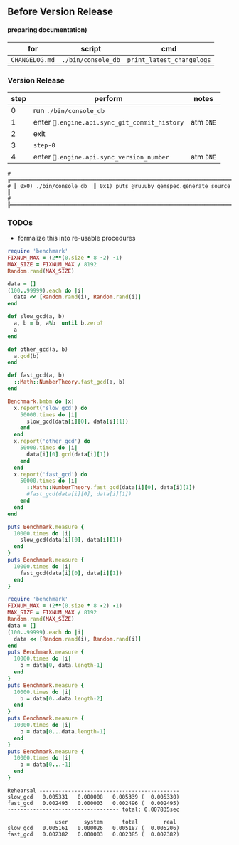 
## Before Version Release

#### preparing documentation)
 | for  | script  | cmd |
 | ---- | ---- | --- |
 | `CHANGELOG.md` | `./bin/console_db` | `print_latest_changelogs` |

### Version Release

| step | perform | notes|
| --- | --- | --- |
| 0   | run `./bin/console_db` |
| 1   | enter `💎.engine.api.sync_git_commit_history` | atm `DNE` |
| 2   | exit |
| 3   | `step-0` |
| 4   | enter `💎.engine.api.sync_version_number` | atm `DNE` |

	# ╔═════════════════════════════════════════════════════════════════════════════╗
	# ║ 0x0) ./bin/console_db  ║ 0x1) puts @ruuuby_gemspec.generate_source          ║
	# ╠═════════════════════════════════════════════════════════════════════════════╣

### TODOs

 * formalize this into re-usable procedures

```ruby
require 'benchmark'
FIXNUM_MAX = (2**(0.size * 8 -2) -1)
MAX_SIZE = FIXNUM_MAX / 8192
Random.rand(MAX_SIZE)

data = []
(100..99999).each do |i|
  data << [Random.rand(i), Random.rand(i)]
end

def slow_gcd(a, b)
  a, b = b, a%b  until b.zero?
  a
end

def other_gcd(a, b)
  a.gcd(b)
end

def fast_gcd(a, b)
  ::Math::NumberTheory.fast_gcd(a, b)
end

Benchmark.bmbm do |x|
  x.report('slow_gcd') do
    50000.times do |i|
      slow_gcd(data[i][0], data[i][1])
    end
  end
  x.report('other_gcd') do
    50000.times do |i|
      data[i][0].gcd(data[i][1])
    end
  end
  x.report('fast_gcd') do
    50000.times do |i|
      ::Math::NumberTheory.fast_gcd(data[i][0], data[i][1])
      #fast_gcd(data[i][0], data[i][1])
    end
  end
end

puts Benchmark.measure {
  10000.times do |i|
    slow_gcd(data[i][0], data[i][1])
  end
}
puts Benchmark.measure {
  10000.times do |i|
    fast_gcd(data[i][0], data[i][1])
  end
}

require 'benchmark'
FIXNUM_MAX = (2**(0.size * 8 -2) -1)
MAX_SIZE = FIXNUM_MAX / 8192
Random.rand(MAX_SIZE)
data = []
(100..99999).each do |i|
  data << [Random.rand(i), Random.rand(i)]
end
puts Benchmark.measure {
  10000.times do |i|
    b = data[0, data.length-1]
  end
}
puts Benchmark.measure {
  10000.times do |i|
    b = data[0..data.length-2]
  end
}
puts Benchmark.measure {
  10000.times do |i|
    b = data[0...data.length-1]
  end
}
puts Benchmark.measure {
  10000.times do |i|
    b = data[0...-1]
  end
}


```

```
Rehearsal --------------------------------------------
slow_gcd   0.005331   0.000008   0.005339 (  0.005330)
fast_gcd   0.002493   0.000003   0.002496 (  0.002495)
----------------------------------- total: 0.007835sec

               user     system      total        real
slow_gcd   0.005161   0.000026   0.005187 (  0.005206)
fast_gcd   0.002382   0.000003   0.002385 (  0.002382)
```
